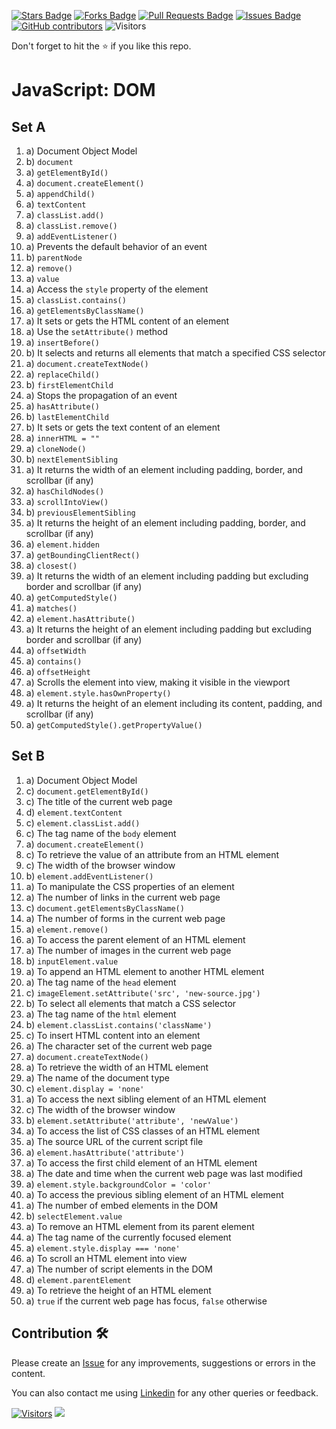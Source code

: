 <a href="https://github.com/drshahizan/learn-php/stargazers"><img src="https://img.shields.io/github/stars/drshahizan/learn-php" alt="Stars Badge"/></a>
<a href="https://github.com/drshahizan/learn-php/network/members"><img src="https://img.shields.io/github/forks/drshahizan/learn-php" alt="Forks Badge"/></a>
<a href="https://github.com/drshahizan/learn-php/pulls"><img src="https://img.shields.io/github/issues-pr/drshahizan/learn-php" alt="Pull Requests Badge"/></a>
<a href="https://github.com/drshahizan/learn-php/issues"><img src="https://img.shields.io/github/issues/drshahizan/learn-php" alt="Issues Badge"/></a>
<a href="https://github.com/drshahizan/learn-php/graphs/contributors"><img alt="GitHub contributors" src="https://img.shields.io/github/contributors/drshahizan/learn-php?color=2b9348"></a>
![Visitors](https://api.visitorbadge.io/api/visitors?path=https%3A%2F%2Fgithub.com%2Fdrshahizan%2Flearn-php&labelColor=%23d9e3f0&countColor=%23697689&style=flat)

Don't forget to hit the :star: if you like this repo.

# JavaScript: DOM

## Set A

1. a) Document Object Model
2. b) `document`
3. a) `getElementById()`
4. a) `document.createElement()`
5. a) `appendChild()`
6. a) `textContent`
7. a) `classList.add()`
8. a) `classList.remove()`
9. a) `addEventListener()`
10. a) Prevents the default behavior of an event
11. b) `parentNode`
12. a) `remove()`
13. a) `value`
14. a) Access the `style` property of the element
15. a) `classList.contains()`
16. a) `getElementsByClassName()`
17. a) It sets or gets the HTML content of an element
18. a) Use the `setAttribute()` method
19. a) `insertBefore()`
20. b) It selects and returns all elements that match a specified CSS selector
21. a) `document.createTextNode()`
22. a) `replaceChild()`
23. b) `firstElementChild`
24. a) Stops the propagation of an event
25. a) `hasAttribute()`
26. b) `lastElementChild`
27. b) It sets or gets the text content of an element
28. a) `innerHTML = ""`
29. a) `cloneNode()`
30. b) `nextElementSibling`
31. a) It returns the width of an element including padding, border, and scrollbar (if any)
32. a) `hasChildNodes()`
33. a) `scrollIntoView()`
34. b) `previousElementSibling`
35. a) It returns the height of an element including padding, border, and scrollbar (if any)
36. a) `element.hidden`
37. a) `getBoundingClientRect()`
38. a) `closest()`
39. a) It returns the width of an element including padding but excluding border and scrollbar (if any)
40. a) `getComputedStyle()`
41. a) `matches()`
42. a) `element.hasAttribute()`
43. a) It returns the height of an element including padding but excluding border and scrollbar (if any)
44. a) `offsetWidth`
45. a) `contains()`
46. a) `offsetHeight`
47. a) Scrolls the element into view, making it visible in the viewport
48. a) `element.style.hasOwnProperty()`
49. a) It returns the height of an element including its content, padding, and scrollbar (if any)
50. a) `getComputedStyle().getPropertyValue()`

## Set B
1. a) Document Object Model
2. c) `document.getElementById()`
3. c) The title of the current web page
4. d) `element.textContent`
5. c) `element.classList.add()`
6. c) The tag name of the `body` element
7. a) `document.createElement()`
8. c) To retrieve the value of an attribute from an HTML element
9. c) The width of the browser window
10. b) `element.addEventListener()`
11. a) To manipulate the CSS properties of an element
12. a) The number of links in the current web page
13. c) `document.getElementsByClassName()`
14. a) The number of forms in the current web page
15. a) `element.remove()`
16. a) To access the parent element of an HTML element
17. a) The number of images in the current web page
18. b) `inputElement.value`
19. a) To append an HTML element to another HTML element
20. a) The tag name of the `head` element
21. c) `imageElement.setAttribute('src', 'new-source.jpg')`
22. b) To select all elements that match a CSS selector
23. a) The tag name of the `html` element
24. b) `element.classList.contains('className')`
25. c) To insert HTML content into an element
26. a) The character set of the current web page
27. a) `document.createTextNode()`
28. a) To retrieve the width of an HTML element
29. a) The name of the document type
30. c) `element.display = 'none'`
31. a) To access the next sibling element of an HTML element
32. c) The width of the browser window
33. b) `element.setAttribute('attribute', 'newValue')`
34. a) To access the list of CSS classes of an HTML element
35. a) The source URL of the current script file
36. a) `element.hasAttribute('attribute')`
37. a) To access the first child element of an HTML element
38. a) The date and time when the current web page was last modified
39. a) `element.style.backgroundColor = 'color'`
40. a) To access the previous sibling element of an HTML element
41. a) The number of embed elements in the DOM
42. b) `selectElement.value`
43. a) To remove an HTML element from its parent element
44. a) The tag name of the currently focused element
45. a) `element.style.display === 'none'`
46. a) To scroll an HTML element into view
47. a) The number of script elements in the DOM
48. d) `element.parentElement`
49. a) To retrieve the height of an HTML element
50. a) `true` if the current web page has focus, `false` otherwise

## Contribution 🛠️
Please create an [Issue](https://github.com/drshahizan/learn-php/issues) for any improvements, suggestions or errors in the content.

You can also contact me using [Linkedin](https://www.linkedin.com/in/drshahizan/) for any other queries or feedback.

[![Visitors](https://api.visitorbadge.io/api/visitors?path=https%3A%2F%2Fgithub.com%2Fdrshahizan&labelColor=%23697689&countColor=%23555555&style=plastic)](https://visitorbadge.io/status?path=https%3A%2F%2Fgithub.com%2Fdrshahizan)
![](https://hit.yhype.me/github/profile?user_id=81284918)


